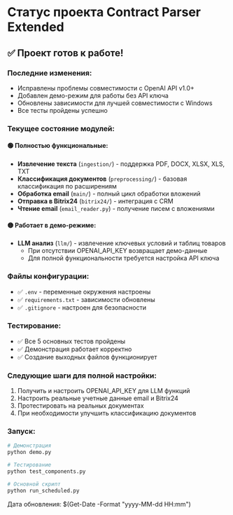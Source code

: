 # Статус проекта Contract Parser Extended

## ✅ Проект готов к работе!

### Последние изменения:
- Исправлены проблемы совместимости с OpenAI API v1.0+
- Добавлен демо-режим для работы без API ключа
- Обновлены зависимости для лучшей совместимости с Windows
- Все тесты пройдены успешно

### Текущее состояние модулей:

#### 🟢 Полностью функциональные:
- **Извлечение текста** (`ingestion/`) - поддержка PDF, DOCX, XLSX, XLS, TXT
- **Классификация документов** (`preprocessing/`) - базовая классификация по расширениям
- **Обработка email** (`main/`) - полный цикл обработки вложений
- **Отправка в Bitrix24** (`bitrix24/`) - интеграция с CRM
- **Чтение email** (`email_reader.py`) - получение писем с вложениями

#### 🟡 Работает в демо-режиме:
- **LLM анализ** (`llm/`) - извлечение ключевых условий и таблиц товаров
  - При отсутствии OPENAI_API_KEY возвращает демо-данные
  - Для полной функциональности требуется настройка API ключа

### Файлы конфигурации:
- ✅ `.env` - переменные окружения настроены
- ✅ `requirements.txt` - зависимости обновлены
- ✅ `.gitignore` - настроен для безопасности

### Тестирование:
- ✅ Все 5 основных тестов пройдены
- ✅ Демонстрация работает корректно
- ✅ Создание выходных файлов функционирует

### Следующие шаги для полной настройки:
1. Получить и настроить OPENAI_API_KEY для LLM функций
2. Настроить реальные учетные данные email и Bitrix24
3. Протестировать на реальных документах
4. При необходимости улучшить классификацию документов

### Запуск:
```bash
# Демонстрация
python demo.py

# Тестирование
python test_components.py

# Основной скрипт
python run_scheduled.py
```

Дата обновления: $(Get-Date -Format "yyyy-MM-dd HH:mm")